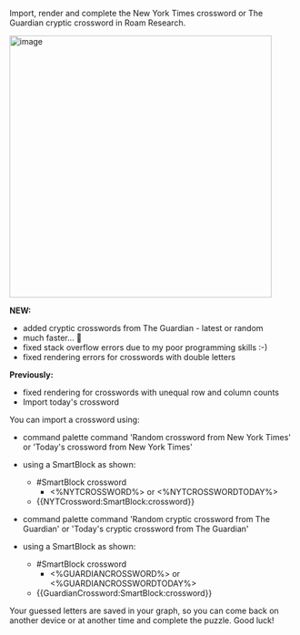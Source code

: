Import, render and complete the New York Times crossword or The Guardian cryptic crossword in Roam Research.

<img width="461" alt="image" src="https://github.com/mlava/crosswords/assets/6857790/e0d6a48a-7b23-47d1-bdd6-1ef789f1387d">

**NEW:**
- added cryptic crosswords from The Guardian - latest or random
- much faster... :rocket:
- fixed stack overflow errors due to my poor programming skills :-)
- fixed rendering errors for crosswords with double letters

**Previously:**
- fixed rendering for crosswords with unequal row and column counts
- Import today's crossword

You can import a crossword using:
- command palette command 'Random crossword from New York Times' or 'Today\'s crossword from New York Times'
- using a SmartBlock as shown:
  - #SmartBlock crossword
    - <%NYTCROSSWORD%> or <%NYTCROSSWORDTODAY%>
  - {{NYTCrossword:SmartBlock:crossword}}

- command palette command 'Random cryptic crossword from The Guardian' or 'Today\'s cryptic crossword from The Guardian'
- using a SmartBlock as shown:
  - #SmartBlock crossword
    - <%GUARDIANCROSSWORD%> or <%GUARDIANCROSSWORDTODAY%>
  - {{GuardianCrossword:SmartBlock:crossword}}

Your guessed letters are saved in your graph, so you can come back on another device or at another time and complete the puzzle. Good luck!